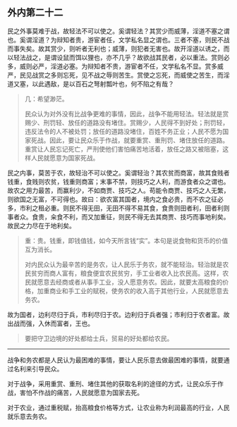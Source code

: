 ## 外内第二十二



民之外事莫难于战，故轻法不可以使之。奚谓轻法？其赏少而威薄，淫道不塞之谓也。奚谓淫道？为辩知者贵，游宦者任，文学私名显之谓也。三者不塞，则民不战而事失矣。故其赏少，则听者无利也；威薄，则犯者无害也。故开淫道以诱之，而以轻法战之，是谓设鼠而饵以狸也，亦不几乎？故欲战其民者，必以重法。赏则必多，威则必严，淫道必塞。为辩知者不贵，游宦者不任，文学私名不显。赏多威严，民见战赏之多则忘死，见不战之辱则苦生。赏使之忘死，而威使之苦生，而淫道又塞，以此遇敌，是以百石之弩射瓢叶也，何不陷之有哉？

> 几：希望渺茫。
>
>  
>
> 民众认为对外没有比战争更难的事情，因此，战争不能用轻法。轻法就是赏赐少、刑罚轻、放任的道路没有堵住。赏赐少，人民得不到好处；刑罚轻，违反法令的人不被处罚；放任的道路没堵住，百姓不务正业；人民不愿为国家死战。因此，要让民众乐于作战，就要重赏、重刑罚、堵住放任的道路。重赏让人民忘记死亡，严刑使他们害怕痛苦地活着，放任之路又被阻塞，这样人民就愿意为国家死战。

民之内事，莫苦于农，故轻治不可以使之。奚谓轻治？其农贫而商富，故其食贱者钱重，食贱则农贫，钱重则商富；末事不禁，则技巧之人利，而游食者众之谓也。故农之用力最苦，而赢利少，不如商贾、技巧之人。苟能令商贾、技巧之人无繁，则欲国之无富，不可得也。故曰：欲农富其国者，境内之食必贵，而不农之征必多，市利之租必重。则民不得无田，无田不得不易其食，食贵则田者利，田者利则事者众。食贵，籴食不利，而又加重征，则民不得无去其商贾、技巧而事地利矣。故民之力尽在于地利矣。

> 重：贵。钱重，即钱值钱，如今天所言钱“实”。本句是说食物和货币的价值互为消长。
>
>  
>
> 对内民众认为最辛苦的是务农，让人民乐于务农，就不能轻治。轻治就是农民贫穷而商人富有，粮食便宜农民贫穷，手工业者收入比农民高。这样，农民就愿意去经商或者从事手工业，没人愿意务农。因此，就要太高粮食的价格，加重商业和手工业的赋税，使务农的收入高于其他行业，人民就愿意去务农。

故为国者，边利尽归于兵，市利尽归于农。边利归于兵者强；市利归于农者富。故出战而强，入休而富者，王也。

> 要把守卫边境的好处都给士兵，贸易的好处都给农民。

---

战争和务农都是人民认为最困难的事情，要让人民乐意去做最困难的事情，就要通过名利来引导民众。

对于战争，采用重赏、重刑、堵住其他的获取名利的途径的方式，让民众乐于作战，害怕不作战的痛苦，人民就愿意为国家去死。

对于农业，通过重税赋，抬高粮食价格等方式，让农业称为利润最高的行业，人民就乐意去务农。

